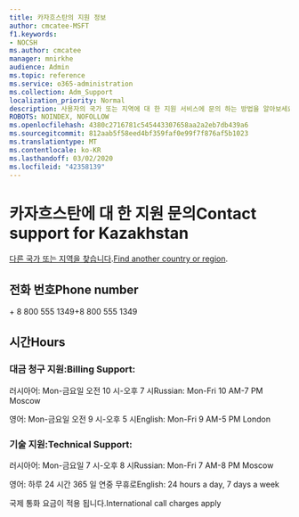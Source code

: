 ```yaml
---
title: 카자흐스탄의 지원 정보
author: cmcatee-MSFT
f1.keywords:
- NOCSH
ms.author: cmcatee
manager: mnirkhe
audience: Admin
ms.topic: reference
ms.service: o365-administration
ms.collection: Adm_Support
localization_priority: Normal
description: 사용자의 국가 또는 지역에 대 한 지원 서비스에 문의 하는 방법을 알아보세요.
ROBOTS: NOINDEX, NOFOLLOW
ms.openlocfilehash: 4380c2716781c545443307658aa2a2eb7db439a6
ms.sourcegitcommit: 812aab5f58eed4bf359faf0e99f7f876af5b1023
ms.translationtype: MT
ms.contentlocale: ko-KR
ms.lasthandoff: 03/02/2020
ms.locfileid: "42358139"
---
```

# <a name="contact-support-for-kazakhstan"></a><span data-ttu-id="99bc8-103">카자흐스탄에 대 한 지원 문의</span><span class="sxs-lookup"><span data-stu-id="99bc8-103">Contact support for Kazakhstan</span></span>

<span data-ttu-id="99bc8-104">[다른 국가 또는 지역을 찾습니다](../contact-support-for-business-products.md).</span><span class="sxs-lookup"><span data-stu-id="99bc8-104">[Find another country or region](../contact-support-for-business-products.md).</span></span>

## <a name="phone-number"></a><span data-ttu-id="99bc8-105">전화 번호</span><span class="sxs-lookup"><span data-stu-id="99bc8-105">Phone number</span></span>
<span data-ttu-id="99bc8-106">+ 8 800 555 1349</span><span class="sxs-lookup"><span data-stu-id="99bc8-106">+8 800 555 1349</span></span>

## <a name="hours"></a><span data-ttu-id="99bc8-107">시간</span><span class="sxs-lookup"><span data-stu-id="99bc8-107">Hours</span></span>
### <a name="billing-support"></a><span data-ttu-id="99bc8-108">대금 청구 지원:</span><span class="sxs-lookup"><span data-stu-id="99bc8-108">Billing Support:</span></span>

<span data-ttu-id="99bc8-109">러시아어: Mon-금요일 오전 10 시-오후 7 시</span><span class="sxs-lookup"><span data-stu-id="99bc8-109">Russian: Mon-Fri 10 AM-7 PM Moscow</span></span>

<span data-ttu-id="99bc8-110">영어: Mon-금요일 오전 9 시-오후 5 시</span><span class="sxs-lookup"><span data-stu-id="99bc8-110">English: Mon-Fri 9 AM-5 PM London</span></span>

### <a name="technical-support"></a><span data-ttu-id="99bc8-111">기술 지원:</span><span class="sxs-lookup"><span data-stu-id="99bc8-111">Technical Support:</span></span>

<span data-ttu-id="99bc8-112">러시아어: Mon-금요일 7 시-오후 8 시</span><span class="sxs-lookup"><span data-stu-id="99bc8-112">Russian: Mon-Fri 7 AM-8 PM Moscow</span></span>

<span data-ttu-id="99bc8-113">영어: 하루 24 시간 365 일 연중 무휴로</span><span class="sxs-lookup"><span data-stu-id="99bc8-113">English: 24 hours a day, 7 days a week</span></span>

<span data-ttu-id="99bc8-114">국제 통화 요금이 적용 됩니다.</span><span class="sxs-lookup"><span data-stu-id="99bc8-114">International call charges apply</span></span>
